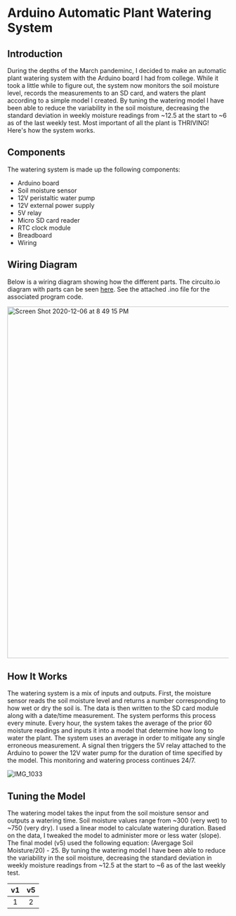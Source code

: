# Arduino Automatic Plant Watering System

## Introduction

During the depths of the March pandeminc, I decided to make an automatic plant watering system with the Arduino board I had from college. 
While it took a little while to figure out, the system now monitors the soil moisture level, records the measurements to an SD card, and waters the plant according to a simple model I created. By tuning the watering model I have been able to reduce the variability in the soil moisture,  decreasing the standard deviation in weekly moisture readings from ~12.5 at the start to ~6 as of the last weekly test. Most important of all the plant is THRIVING! Here's how the system works. 

## Components 

The watering system is made up the following components:
* Arduino board
* Soil moisture sensor
* 12V peristaltic water pump
* 12V external power supply
* 5V relay
* Micro SD card reader 
* RTC clock module
* Breadboard
* Wiring

## Wiring Diagram

Below is a wiring diagram showing how the different parts. The circuito.io diagram with parts can be seen [here](https://www.circuito.io/static/reply/index.html?solutionId=5fcd85eab1558400300adb81&solutionPath=storage.circuito.io). See the attached .ino file for the associated program code. 

<img width="801" alt="Screen Shot 2020-12-06 at 8 49 15 PM" src="https://user-images.githubusercontent.com/33380363/101301377-a8ed1100-3806-11eb-9548-59c4a4611fc8.png">


## How It Works

The watering system is a mix of inputs and outputs. First, the moisture sensor reads the soil moisture level and returns a number corresponding to how wet or dry the soil is. The data is then written to the SD card module along with a date/time measurement. The system performs this process every minute. Every hour, the system takes the average of the prior 60 moisture readings and inputs it into a model that determine how long to water the plant. The system uses an average in order to mitigate any single erroneous measurement. A signal then triggers the 5V relay attached to the Arduino to power the 12V water pump for the duration of time specified by the model. This monitoring and watering process continues 24/7. 

![IMG_1033](https://user-images.githubusercontent.com/33380363/101300559-fddb5800-3803-11eb-8e5c-2bd2ec7471b0.JPG)


## Tuning the Model

The watering model takes the input from the soil moisture sensor and outputs a watering time. Soil moisture values range from ~300 (very wet) to ~750 (very dry). I used a linear model to calculate watering duration. Based on the data, I tweaked the model to administer more or less water (slope). The final model (v5) used the following equation: (Avergage Soil Moisture/20) - 25. By tuning the watering model I have been able to reduce the variability in the soil moisture,  decreasing the standard deviation in weekly moisture readings from ~12.5 at the start to ~6 as of the last weekly test.

v1            |  v5
:-------------------------:|:-------------------------:
1|2
